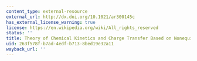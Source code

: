 ```yaml
---
content_type: external-resource
external_url: http://dx.doi.org/10.1021/ar300145c
has_external_license_warning: true
license: https://en.wikipedia.org/wiki/All_rights_reserved
status: ''
title: Theory of Chemical Kinetics and Charge Transfer Based on Nonequilibrium Thermodynamics
uid: 263f578f-b7ad-4edf-b713-8bed19e32a11
wayback_url: ''
---
```

